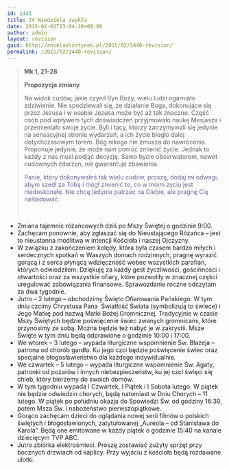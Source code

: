 ```yaml
---
id: 1441
title: IV Niedziela zwykła
date: 2015-02-02T23:04:18+00:00
author: admin
layout: revision
guid: http://anielaolsztynek.pl/2015/02/1440-revision/
permalink: /2015/02/1440-revision/
---
```

> **Mk 1, 21-28**
> 
> **Propozycja zmiany**
> 
> Na widok cudów, jakie czynił Syn Boży, wielu ludzi ogarniało zdziwienie. Nie spodziewali się, że działanie Boga, dokonujące się przez Jezusa i w osobie Jezusa może być aż tak znaczne. Część osób pod wpływem tych doświadczeń przyjmowało naukę Mesjasza i przemieniało swoje życie. Byli i tacy, którzy zatrzymywali się jedynie na sensacyjnej stronie wydarzeń, a ich życie biegło dalej dotychczasowym torem. Bóg nikogo nie zmusza do nawrócenia. Proponuje jedynie, że może nam pomóc zmienić życie. Jednak to każdy z nas musi podjąć decyzję. Samo bycie obserwatorem, nawet cudownych zdarzeń, nie gwarantuje zbawienia.
> 
> <span style="color: #666699;">Panie, który dokonywałeś tak wielu cudów, proszę, dodaj mi odwagi, abym szedł za Tobą i mógł zmienić to, co w moim życiu jest niedoskonałe. Nie chcę jedynie patrzeć na Ciebie, ale pragnę Cię naśladować.</span>
> 
> <span style="color: #666699;"><br /> </span>

  * Zmiana tajemnic różańcowych dziś po Mszy Świętej o godzinie 9:00.
  * Zachęcam ponownie, aby zgłaszać się do Nieustającego Różańca &#8211; jest to nieustanna modlitwa w intencji Kościoła i naszej Ojczyzny.
  * W związku z zakończeniem kolędy, która była czasem bardzo miłych i serdecznych spotkań w Waszych domach rodzinnych, pragnę wyrazić gorącą i z serca płynącą wdzięczność wobec wszystkich parafian, których odwiedziłem. Dziękuję za każdy gest życzliwości, gościnności i otwartości oraz za wszystkie ofiary, które pozwoliły w znacznej części uregulować zobowiązania finansowe. Sprawozdanie roczne odczytam za dwa tygodnie.
  * Jutro &#8211; 2 lutego &#8211; obchodzimy Święto Ofiarowania Pańskiego. W tym dniu czcimy Chrystusa Pana  Światłość Świata (symbolizują to świece) i Jego Matkę pod nazwą Matki Bożej Gromnicznej. Tradycyjnie w czasie Mszy Świętych będzie poświęcenie świec zwanych gromnicami, które przynosimy ze sobą. Można będzie też nabyć je w zakrystii. Msze Święte w tym dniu będą odprawione o godzinie 10:00 i 17:00.
  * We wtorek &#8211; 3 lutego &#8211; wypada liturgiczne wspomnienie Św. Błażeja &#8211; patrona od chorób gardła. Ku jego czci będzie poświęcenie świec oraz specjalne błogosławieństwo dla każdego indywidualnie.
  * We czwartek &#8211; 5 lutego &#8211; wypada liturgiczne wspomnienie Św. Agaty, patronki od pożarów i innych niebezpieczeństw, ku jej czci święci się chleb, który bierzemy do swoich domów.
  * W tym tygodniu wypada I Czwartek, I Piątek i I Sobota lutego. W piątek nie będzie odwiedzin chorych, będą natomiast w Dniu Chorych &#8211; 11 lutego. W piątek po południu okazja do Spowiedzi Św. od godziny 16:30, potem Msza Św. i nabożeństwo pierwszopiątkowe.
  * Gorąco zachęcam dzieci do oglądania nowej serii filmów o polskich świętych i błogosławionych, zatytułowanej &#8222;Aureola &#8211; od Stanisława do Karola&#8221;. Będą one emitowane w każdy piątek o godzinie 15:40 na kanale dziecięcym TVP ABC.
  * Jutro zbiórka elektrośmieci. Proszę zostawiać zużyty sprzęt przy bocznych drzwiach od kaplicy. Przy wyjściu z kościoła będą rozdawane ulotki.